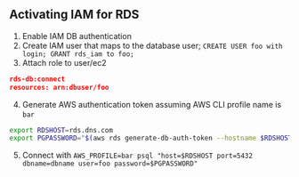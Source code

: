 ## Activating IAM for RDS 

1. Enable IAM DB authentication
2. Create IAM user that maps to the database user; `CREATE USER foo with login; GRANT rds_iam to foo;`
3. Attach role to user/ec2

```json
rds-db:connect
resources: arn:dbuser/foo
```

4. Generate AWS authentication token assuming AWS CLI profile name is `bar`

```bash
export RDSHOST=rds.dns.com
export PGPASSWORD="$(aws rds generate-db-auth-token --hostname $RDSHOST --port 5432 --region ap-southeast-1 --username foo--profile bar)"
```

5. Connect with
```AWS_PROFILE=bar psql "host=$RDSHOST port=5432 dbname=dbname user=foo password=$PGPASSWORD"```
